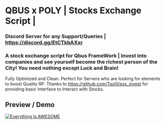 # QBUS x POLY | Stocks Exchange Script | 

### Discord Server for any Support/Queries | https://discord.gg/EtCTkbAXxr
### A stock exchange script for Qbus FrameWork | Invest into companies and see yourself become the richest person of the City! You need nothing except Luck and Brain!

Fully Optimized and Clean. Perfect for Servers who are looking for elements to boost Quality RP. 
Thanks to https://github.com/Tazi0/esx_invest for providing basic Interface to Interact with Stocks. 

## Preview / Demo 
[![Everything Is AWESOME](http://i.imgur.com/Ot5DWAW.png)](https://youtu.be/StTqXEQ2l-Y?t=35s "Everything Is AWESOME")
